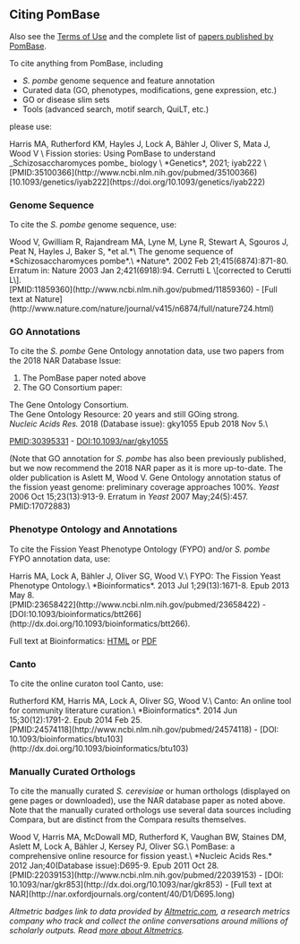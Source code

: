 ## Citing PomBase

Also see the [Terms of Use](about/terms-of-use) and the complete list
of [papers published by PomBase](about/published-by-pombase).

To cite anything from PomBase, including

- *S. pombe* genome sequence and feature annotation
- Curated data (GO, phenotypes, modifications, gene expression, etc.)
- GO or disease slim sets
- Tools (advanced search, motif search, QuiLT, etc.)

please use:


<div data-badge-type="donut" class='altmetric-embed' data-doi="10.1093/genetics/iyab222"></div>

<div class="pub-citation">
Harris MA, Rutherford KM, Hayles J, Lock A, Bähler J, Oliver S, Mata J, Wood V \
Fission stories: Using PomBase to understand _Schizosaccharomyces pombe_ biology \
*Genetics*, 2021; iyab222 \
</div>
[PMID:35100366](http://www.ncbi.nlm.nih.gov/pubmed/35100366) [10.1093/genetics/iyab222](https://doi.org/10.1093/genetics/iyab222)

<div class="clear-float"></div>


### Genome Sequence

To cite the *S. pombe* genome sequence, use:

<div data-badge-type="donut" class='altmetric-embed' data-doi="10.1038/nature724"></div>

<div class="pub-citation">
Wood V, Gwilliam R, Rajandream MA, Lyne M, Lyne R, Stewart A, Sgouros J,
Peat N, Hayles J, Baker S, *et al.*\
The genome sequence of *Schizosaccharomyces pombe*.\
*Nature*. 2002 Feb 21;415(6874):871-80. Erratum in: Nature 2003 Jan
2;421(6918):94. Cerrutti L \[corrected to Cerutti L\].
</div>
<div class="clear-float"></div>
[PMID:11859360](http://www.ncbi.nlm.nih.gov/pubmed/11859360) - [Full text at Nature](http://www.nature.com/nature/journal/v415/n6874/full/nature724.html)

### GO Annotations

To cite the *S. pombe* Gene Ontology annotation data, use two papers from the 2018 NAR Database Issue:

1. The PomBase paper noted above
2. The GO Consortium paper:

The Gene Ontology Consortium.\
The Gene Ontology Resource: 20 years and still GOing strong.\
*Nucleic Acids Res.* 2018 (Database issue): gky1055 Epub 2018 Nov 5.\

[PMID:30395331](http://www.ncbi.nlm.nih.gov/pubmed/30395331) - [DOI:10.1093/nar/gky1055](https://doi.org/10.1093/nar/gky1055)

(Note that GO annotation for *S. pombe* has also been previously
published, but we now recommend the 2018 NAR paper as it is more
up-to-date. The older publication is Aslett M, Wood V. Gene Ontology
annotation status of the fission yeast genome: preliminary coverage
approaches 100%. *Yeast* 2006 Oct 15;23(13):913-9. Erratum in *Yeast*
2007 May;24(5):457.  PMID:17072883)

### Phenotype Ontology and Annotations

To cite the Fission Yeast Phenotype Ontology (FYPO) and/or *S. pombe*
FYPO annotation data, use:

<div data-badge-type="donut" class='altmetric-embed' data-doi="10.1093/bioinformatics/btt266"></div>

<div class="pub-citation">
Harris MA, Lock A, Bähler J, Oliver SG, Wood V.\
FYPO: The Fission Yeast Phenotype Ontology.\
*Bioinformatics*. 2013 Jul 1;29(13):1671-8.
Epub 2013 May 8.
</div>
<div class="clear-float"></div>
[PMID:23658422](http://www.ncbi.nlm.nih.gov/pubmed/23658422) - [DOI:10.1093/bioinformatics/btt266](http://dx.doi.org/10.1093/bioinformatics/btt266).

Full text at Bioinformatics:
[HTML](http://bioinformatics.oxfordjournals.org/content/29/13/1671.long)
or
[PDF](http://bioinformatics.oxfordjournals.org/content/29/13/1671.full.pdf+html)

### Canto

To cite the online curaton tool Canto, use:

<div data-badge-type="donut" class='altmetric-embed' data-doi="10.1093/bioinformatics/btu103"></div>

<div class="pub-citation">
Rutherford KM, Harris MA, Lock A, Oliver SG, Wood V.\
Canto: An online tool for community literature curation.\
*Bioinformatics*. 2014 Jun 15;30(12):1791-2. Epub 2014 Feb 25.
</div>
<div class="clear-float"></div>
[PMID:24574118](http://www.ncbi.nlm.nih.gov/pubmed/24574118) - [DOI:
10.1093/bioinformatics/btu103](http://dx.doi.org/10.1093/bioinformatics/btu103)

### Manually Curated Orthologs

To cite the manually curated *S. cerevisiae* or human orthologs
(displayed on gene pages or downloaded), use the NAR database paper as
noted above. Note that the manually curated orthologs use several data
sources including Compara, but are distinct from the Compara results
themselves.

<div data-badge-type="donut" class='altmetric-embed' data-doi="10.1093/nar/gkr853"></div>

<div class="pub-citation">
Wood V, Harris MA, McDowall MD, Rutherford K, Vaughan BW, Staines DM,
Aslett M, Lock A, Bähler J, Kersey PJ, Oliver SG.\
PomBase: a comprehensive online resource for fission yeast.\
*Nucleic Acids Res.* 2012 Jan;40(Database issue):D695-9. Epub 2011 Oct
28.
</div>
<div class="clear-float"></div>
[PMID:22039153](http://www.ncbi.nlm.nih.gov/pubmed/22039153) - [DOI: 10.1093/nar/gkr853](http://dx.doi.org/10.1093/nar/gkr853) - [Full text at NAR](http://nar.oxfordjournals.org/content/40/D1/D695.long)

*Altmetric badges link to data provided by [Altmetric.com](https://www.altmetric.com/), a research metrics company who track and collect the online conversations around millions of scholarly outputs. Read [more about Altmetrics](https://www.altmetric.com/about-altmetrics/).*
